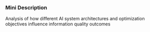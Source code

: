 ### Mini Description

Analysis of how different AI system architectures and optimization objectives influence information quality outcomes
